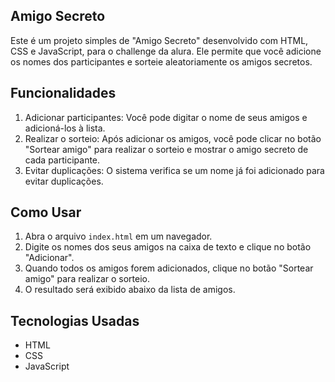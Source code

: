 ## Amigo Secreto

Este é um projeto simples de "Amigo Secreto" desenvolvido com HTML, CSS e JavaScript, para o challenge da alura. Ele permite que você adicione os nomes dos participantes e sorteie aleatoriamente os amigos secretos.

## Funcionalidades

1. Adicionar participantes: Você pode digitar o nome de seus amigos e adicioná-los à lista.
2. Realizar o sorteio: Após adicionar os amigos, você pode clicar no botão "Sortear amigo" para realizar o sorteio e mostrar o amigo secreto de cada participante.
3. Evitar duplicações: O sistema verifica se um nome já foi adicionado para evitar duplicações.

## Como Usar

1. Abra o arquivo `index.html` em um navegador.
2. Digite os nomes dos seus amigos na caixa de texto e clique no botão "Adicionar".
3. Quando todos os amigos forem adicionados, clique no botão "Sortear amigo" para realizar o sorteio.
4. O resultado será exibido abaixo da lista de amigos.

## Tecnologias Usadas

- HTML
- CSS
- JavaScript


